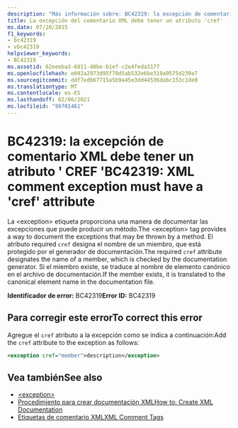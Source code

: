 ```yaml
---
description: "Más información sobre: BC42319: la excepción de comentario XML debe tener un atributo ' CREF '"
title: La excepción del comentario XML debe tener un atributo 'cref'
ms.date: 07/20/2015
f1_keywords:
- bc42319
- vbc42319
helpviewer_keywords:
- BC42319
ms.assetid: 62eeeba3-6811-48be-b1ef-c2e4feda3177
ms.openlocfilehash: e602a2973d95f70d5ab532e6be319a9575d239a7
ms.sourcegitcommit: ddf7edb67715a5b9a45e3dd44536dabc153c1de0
ms.translationtype: MT
ms.contentlocale: es-ES
ms.lasthandoff: 02/06/2021
ms.locfileid: "99701461"
---
```

# <a name="bc42319-xml-comment-exception-must-have-a-cref-attribute"></a><span data-ttu-id="3077d-103">BC42319: la excepción de comentario XML debe tener un atributo ' CREF '</span><span class="sxs-lookup"><span data-stu-id="3077d-103">BC42319: XML comment exception must have a 'cref' attribute</span></span>

<span data-ttu-id="3077d-104">La \<exception> etiqueta proporciona una manera de documentar las excepciones que puede producir un método.</span><span class="sxs-lookup"><span data-stu-id="3077d-104">The \<exception> tag provides a way to document the exceptions that may be thrown by a method.</span></span> <span data-ttu-id="3077d-105">El atributo required `cref` designa el nombre de un miembro, que está protegido por el generador de documentación.</span><span class="sxs-lookup"><span data-stu-id="3077d-105">The required `cref` attribute designates the name of a member, which is checked by the documentation generator.</span></span> <span data-ttu-id="3077d-106">Si el miembro existe, se traduce al nombre de elemento canónico en el archivo de documentación.</span><span class="sxs-lookup"><span data-stu-id="3077d-106">If the member exists, it is translated to the canonical element name in the documentation file.</span></span>

<span data-ttu-id="3077d-107">**Identificador de error:** BC42319</span><span class="sxs-lookup"><span data-stu-id="3077d-107">**Error ID:** BC42319</span></span>

## <a name="to-correct-this-error"></a><span data-ttu-id="3077d-108">Para corregir este error</span><span class="sxs-lookup"><span data-stu-id="3077d-108">To correct this error</span></span>

<span data-ttu-id="3077d-109">Agregue el `cref` atributo a la excepción como se indica a continuación:</span><span class="sxs-lookup"><span data-stu-id="3077d-109">Add the `cref` attribute to the exception as follows:</span></span>

```xml
<exception cref="member">description</exception>
```

## <a name="see-also"></a><span data-ttu-id="3077d-110">Vea también</span><span class="sxs-lookup"><span data-stu-id="3077d-110">See also</span></span>

- [\<exception>](../xmldoc/exception.md)
- [<span data-ttu-id="3077d-111">Procedimiento para crear documentación XML</span><span class="sxs-lookup"><span data-stu-id="3077d-111">How to: Create XML Documentation</span></span>](../../programming-guide/program-structure/how-to-create-xml-documentation.md)
- [<span data-ttu-id="3077d-112">Etiquetas de comentario XML</span><span class="sxs-lookup"><span data-stu-id="3077d-112">XML Comment Tags</span></span>](../xmldoc/index.md)
